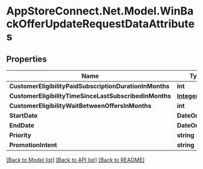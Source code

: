 # AppStoreConnect.Net.Model.WinBackOfferUpdateRequestDataAttributes

## Properties

Name | Type | Description | Notes
------------ | ------------- | ------------- | -------------
**CustomerEligibilityPaidSubscriptionDurationInMonths** | **int** |  | [optional] 
**CustomerEligibilityTimeSinceLastSubscribedInMonths** | [**IntegerRange**](IntegerRange.md) |  | [optional] 
**CustomerEligibilityWaitBetweenOffersInMonths** | **int** |  | [optional] 
**StartDate** | **DateOnly** |  | [optional] 
**EndDate** | **DateOnly** |  | [optional] 
**Priority** | **string** |  | [optional] 
**PromotionIntent** | **string** |  | [optional] 

[[Back to Model list]](../README.md#documentation-for-models) [[Back to API list]](../README.md#documentation-for-api-endpoints) [[Back to README]](../README.md)

